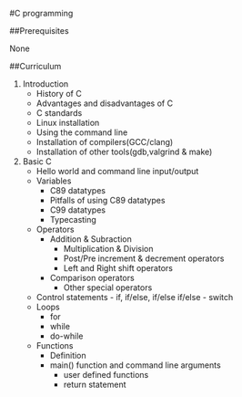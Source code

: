 #C programming

##Prerequisites

None

##Curriculum

1. Introduction
	- History of C
	- Advantages and disadvantages of C
	- C standards
	- Linux installation
	- Using the command line
  	- Installation of compilers(GCC/clang)
  	- Installation of other tools(gdb,valgrind & make)
2. Basic C
	- Hello world and command line input/output
  	- Variables
  		- C89 datatypes
  		- Pitfalls of using C89 datatypes
  		- C99 datatypes
  		- Typecasting
  	- Operators
	 	- Addition & Subraction
    		- Multiplication & Division
    		- Post/Pre increment & decrement operators
    		- Left and Right shift operators
		- Comparison operators
    		- Other special operators
	- Control statements
    		- if, if/else, if/else if/else
    		- switch
  	- Loops
  		- for
  		- while
  		- do-while
  	- Functions
  		- Definition
  		- main() function and command line arguments
    		- user defined functions
    		- return statement
